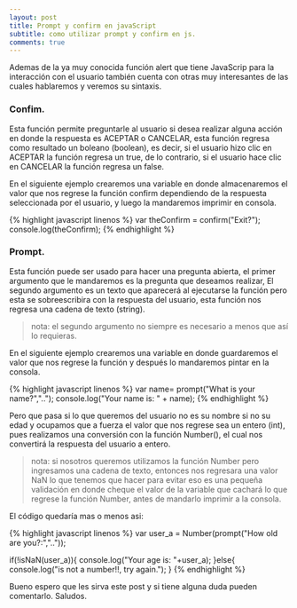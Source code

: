 ```yaml
---
layout: post
title: Prompt y confirm en javaScript
subtitle: como utilizar prompt y confirm en js.
comments: true
---
```


Ademas de la ya muy conocida función alert que tiene JavaScrip para la interacción con el usuario también cuenta con otras muy interesantes de las cuales hablaremos y veremos su sintaxis.

### Confim.

Esta función permite preguntarle al usuario si desea realizar alguna acción en donde la respuesta es ACEPTAR o CANCELAR, esta función regresa como resultado un boleano (boolean), es decir, si el usuario hizo clic en ACEPTAR la función regresa un true, de lo contrario, si el usuario hace clic en CANCELAR la función regresa un false.

En el siguiente ejemplo crearemos una variable en donde almacenaremos el valor que nos regrese la función confirm dependiendo de la respuesta seleccionada por el usuario, y luego la mandaremos imprimir en consola.

{% highlight javascript linenos %}
var theConfirm = confirm("Exit?");
console.log(theConfirm);
{% endhighlight %}

### Prompt.

Esta función puede ser usado para hacer una pregunta abierta, el primer argumento que le mandaremos es la pregunta que deseamos realizar, El segundo argumento es un texto que aparecerá al ejecutarse la función pero esta se sobreescribira con la respuesta del usuario, esta función nos regresa una cadena de texto (string).

> nota: el segundo argumento no siempre es necesario a menos que así lo requieras.

En el siguiente ejemplo crearemos una variable en donde guardaremos el valor que nos regrese la función y después lo mandaremos pintar en la consola.

{% highlight javascript linenos %}
var name= prompt("What is your name?","..");
console.log("Your name is: " + name);
{% endhighlight %}

Pero que pasa si lo que queremos del usuario no es su nombre si no su edad y ocupamos que a fuerza el valor que nos regrese sea un entero (int), pues realizamos una conversión con la función Number(),
el cual nos convertirá la respuesta del usuario a entero.

> nota: si nosotros queremos utilizamos la función Number pero ingresamos una cadena de texto, entonces nos regresara una valor NaN lo que tenemos que hacer para evitar eso es una pequeña validación en donde cheque el valor de la variable que cachará lo que regrese la función Number, antes de mandarlo imprimir a la consola.

El código quedaría mas o menos asi:

{% highlight javascript linenos %}
var user_a = Number(prompt("How old are you?:",".."));

if(!isNaN(user_a)){
    console.log("Your age is: "+user_a);
}else{
    console.log("is not a number!!, try again.");
}
{% endhighlight %}

Bueno espero que les sirva este post y si tiene alguna duda pueden comentarlo.
Saludos.
